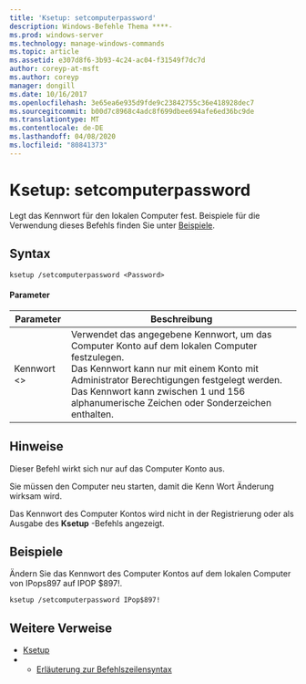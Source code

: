 ```yaml
---
title: 'Ksetup: setcomputerpassword'
description: Windows-Befehle Thema ****-
ms.prod: windows-server
ms.technology: manage-windows-commands
ms.topic: article
ms.assetid: e307d8f6-3b93-4c24-ac04-f31549f7dc7d
author: coreyp-at-msft
ms.author: coreyp
manager: dongill
ms.date: 10/16/2017
ms.openlocfilehash: 3e65ea6e935d9fde9c23842755c36e418928dec7
ms.sourcegitcommit: b00d7c8968c4adc8f699dbee694afe6ed36bc9de
ms.translationtype: MT
ms.contentlocale: de-DE
ms.lasthandoff: 04/08/2020
ms.locfileid: "80841373"
---
```

# <a name="ksetupsetcomputerpassword"></a>Ksetup: setcomputerpassword



Legt das Kennwort für den lokalen Computer fest. Beispiele für die Verwendung dieses Befehls finden Sie unter [Beispiele](#BKMK_Examples).

## <a name="syntax"></a>Syntax

```
ksetup /setcomputerpassword <Password>
```

#### <a name="parameters"></a>Parameter

|Parameter|Beschreibung|
|---------|-----------|
|Kennwort \<>|Verwendet das angegebene Kennwort, um das Computer Konto auf dem lokalen Computer festzulegen.</br>Das Kennwort kann nur mit einem Konto mit Administrator Berechtigungen festgelegt werden. Das Kennwort kann zwischen 1 und 156 alphanumerische Zeichen oder Sonderzeichen enthalten.|

## <a name="remarks"></a>Hinweise

Dieser Befehl wirkt sich nur auf das Computer Konto aus.

Sie müssen den Computer neu starten, damit die Kenn Wort Änderung wirksam wird.

Das Kennwort des Computer Kontos wird nicht in der Registrierung oder als Ausgabe des **Ksetup** -Befehls angezeigt.

## <a name="examples"></a><a name=BKMK_Examples></a>Beispiele

Ändern Sie das Kennwort des Computer Kontos auf dem lokalen Computer von IPops897 auf IPOP $897!.
```
ksetup /setcomputerpassword IPop$897!
```

## <a name="additional-references"></a>Weitere Verweise

-   [Ksetup](ksetup.md)
-   - [Erläuterung zur Befehlszeilensyntax](command-line-syntax-key.md)